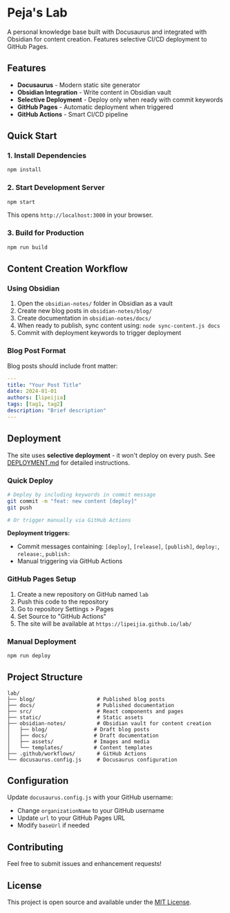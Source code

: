 # Peja's Lab

A personal knowledge base built with Docusaurus and integrated with Obsidian for content creation. Features selective CI/CD deployment to GitHub Pages.

## Features

- **Docusaurus** - Modern static site generator
- **Obsidian Integration** - Write content in Obsidian vault
- **Selective Deployment** - Deploy only when ready with commit keywords
- **GitHub Pages** - Automatic deployment when triggered
- **GitHub Actions** - Smart CI/CD pipeline

## Quick Start

### 1. Install Dependencies

```bash
npm install
```

### 2. Start Development Server

```bash
npm start
```

This opens `http://localhost:3000` in your browser.

### 3. Build for Production

```bash
npm run build
```

## Content Creation Workflow

### Using Obsidian

1. Open the `obsidian-notes/` folder in Obsidian as a vault
2. Create new blog posts in `obsidian-notes/blog/`
3. Create documentation in `obsidian-notes/docs/`
4. When ready to publish, sync content using: `node sync-content.js docs`
5. Commit with deployment keywords to trigger deployment

### Blog Post Format

Blog posts should include front matter:

```yaml
---
title: "Your Post Title"
date: 2024-01-01
authors: [lipeijia]
tags: [tag1, tag2]
description: "Brief description"
---
```

## Deployment

The site uses **selective deployment** - it won't deploy on every push. See [DEPLOYMENT.md](./DEPLOYMENT.md) for detailed instructions.

### Quick Deploy

```bash
# Deploy by including keywords in commit message
git commit -m "feat: new content [deploy]"
git push

# Or trigger manually via GitHub Actions
```

**Deployment triggers:**
- Commit messages containing: `[deploy]`, `[release]`, `[publish]`, `deploy:`, `release:`, `publish:`
- Manual triggering via GitHub Actions

### GitHub Pages Setup

1. Create a new repository on GitHub named `lab`
2. Push this code to the repository
3. Go to repository Settings > Pages
4. Set Source to "GitHub Actions"
5. The site will be available at `https://lipeijia.github.io/lab/`

### Manual Deployment

```bash
npm run deploy
```

## Project Structure

```
lab/
├── blog/                    # Published blog posts
├── docs/                    # Published documentation
├── src/                     # React components and pages
├── static/                  # Static assets
├── obsidian-notes/          # Obsidian vault for content creation
│   ├── blog/               # Draft blog posts
│   ├── docs/               # Draft documentation
│   ├── assets/             # Images and media
│   └── templates/          # Content templates
├── .github/workflows/       # GitHub Actions
└── docusaurus.config.js     # Docusaurus configuration
```

## Configuration

Update `docusaurus.config.js` with your GitHub username:

- Change `organizationName` to your GitHub username
- Update `url` to your GitHub Pages URL
- Modify `baseUrl` if needed

## Contributing

Feel free to submit issues and enhancement requests!

## License

This project is open source and available under the [MIT License](LICENSE).
